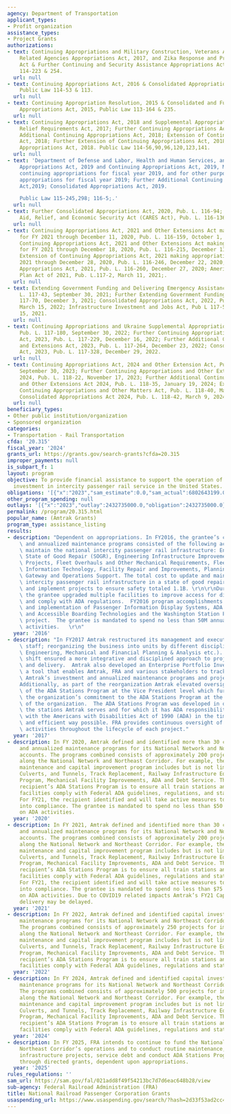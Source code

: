 ```yaml
---
agency: Department of Transportation
applicant_types:
- Profit organization
assistance_types:
- Project Grants
authorizations:
- text: Continuing Appropriations and Military Construction, Veterans Affairs and
    Related Agencies Appropriations Act, 2017, and Zika Response and Preparedness
    Act & Further Continuing and Security Assistance Appropriations Act, Public Law
    114-223 & 254.
  url: null
- text: Continuing Appropriations Act, 2016 & Consolidated Appropriations Act, 2016,
    Public Law 114-53 & 113.
  url: null
- text: Continuing Appropriation Resolution, 2015 & Consolidated and Further Continuing
    Appropriations Act, 2015, Public Law 113-164 & 235.
  url: null
- text: Continuing Appropriations Act, 2018 and Supplemental Appropriations for Disaster
    Relief Requirements Act, 2017; Further Continuing Appropriations Act, 2018; Further
    Additional Continuing Appropriations Act, 2018; Extension of Continuing Appropriations
    Act, 2018; Further Extension of Continuing Appropriations Act, 2018; and the Consolidated
    Appropriations Act, 2018. Public Law 114-56,90,96,120,123,141.
  url: null
- text: 'Department of Defense and Labor, Health and Human Services, and Education
    Appropriations Act, 2019 and Continuing Appropriations Act, 2019, Making further
    continuing appropriations for fiscal year 2019, and for other purposes making
    appropriations for fiscal year 2019; Further Additional Continuing Appropriations
    Act,2019; Consolidated Appropriations Act, 2019.

    Public Law 115-245,298; 116-5;.'
  url: null
- text: Further Consolidated Appropriations Act, 2020, Pub. L. 116-94; Coronavirus
    Aid, Relief, and Economic Security Act (CARES Act), Pub. L. 116-136.
  url: null
- text: Continuing Appropriations Act, 2021 and Other Extensions Act making appropriations
    for FY 2021 through December 11, 2020, Pub. L. 116-159, October 1, 2020; Further
    Continuing Appropriations Act, 2021 and Other Extensions Act making appropriations
    for FY 2021 through December 18, 2020, Pub. L. 116-215, December 11, 2020; Further
    Extension of Continuing Appropriations Act, 2021 making appropriations for FY
    2021 through December 28, 2020, Pub. L. 116-246, December 22, 2020; Consolidated
    Appropriations Act, 2021, Pub. L. 116-260, December 27, 2020; American Rescue
    Plan Act of 2021, Pub. L.117-2, March 11, 2021;.
  url: null
- text: Extending Government Funding and Delivering Emergency Assistance Act, Pub
    L. 117-43, September 30, 2021; Further Extending Government Funding Act, Pub L.
    117-70, December 3, 2021; Consolidated Appropriations Act, 2022, Pub L 117-103,
    March 15, 2022; Infrastructure Investment and Jobs Act, Pub L 117-58, November
    15, 2021.
  url: null
- text: Continuing Appropriations and Ukraine Supplemental Appropriations Act, 2023,
    Pub. L. 117-180, September 30, 2022; Further Continuing Appropriations and Extensions
    Act, 2023, Pub. L. 117-229, December 16, 2022; Further Additional Continuing Appropriations
    and Extensions Act, 2023, Pub. L. 117-264, December 23, 2022; Consolidated Appropriations
    Act, 2023, Pub. L. 117-328, December 29, 2022.
  url: null
- text: Continuing Appropriations Act, 2024 and Other Extension Act, Pub. L. 118-15,
    September 30, 2023; Further Continuing Appropriations and Other Extensions Act,
    2024, Pub. L. 118-22, November 17, 2023; Further Additional Continuing Appropriations
    and Other Extensions Act 2024, Pub. L. 118-35, January 19, 2024; Extension of
    Continuing Appropriations and Other Matters Act, Pub. L. 118-40, March 1, 2024;
    Consolidated Appropriations Act 2024, Pub. L. 118-42, March 9, 2024.
  url: null
beneficiary_types:
- Other public institution/organization
- Sponsored organization
categories:
- Transportation - Rail Transportation
cfda: '20.315'
fiscal_year: '2024'
grants_url: https://grants.gov/search-grants?cfda=20.315
improper_payments: null
is_subpart_f: 1
layout: program
objective: To provide financial assistance to support the operation of and capital
  investment in intercity passenger rail service in the United States.
obligations: '[{"x":"2023","sam_estimate":0.0,"sam_actual":6802643199.0,"usa_spending_actual":6770735091.0},{"x":"2024","sam_estimate":0.0,"sam_actual":6726308186.0,"usa_spending_actual":6726308185.0},{"x":"2025","sam_estimate":0.0,"sam_actual":6866000000.0,"usa_spending_actual":536027007.0}]'
other_program_spending: null
outlays: '[{"x":"2023","outlay":2432735000.0,"obligation":2432735000.0},{"x":"2024","outlay":2407624185.0,"obligation":2407624185.0},{"x":"2025","outlay":0.0,"obligation":536027007.0}]'
permalink: /program/20.315.html
popular_name: (Amtrak Grants)
program_type: assistance_listing
results:
- description: "Dependent on appropriations. In FY2016, the grantee’s capital investment\
    \ and annualized maintenance programs consisted of the following activities to\
    \ maintain the national intercity passenger rail infrastructure: Engineering Infrastructure\
    \ State of Good Repair (SOGR), Engineering Infrastructure Improvements, ADA Compliance\
    \ Projects, Fleet Overhauls and Other Mechanical Requirements, Fleet Acquisitions,\
    \ Information Technology, Facility Repair and Improvements, Planning and Development,\
    \ Gateway and Operations Support. The total cost to update and maintain the national\
    \ intercity passenger rail infrastructure in a state of good repair, develop plans\
    \ and implement projects to ensure safety totaled 1.1B. \r\n\r\nDuring FY2016\
    \ the grantee upgraded multiple facilities to improve access for disabled patrons\
    \ and comply with ADA regulations.  FY2016 program accomplishments include development\
    \ and implementation of Passenger Information Display Systems, ADA Stations Program\
    \ and Accessible Boarding Technologies and the Washington Station PIDS Replacement\
    \ project.  The grantee is mandated to spend no less than 50M annually on ADA\
    \ activities.   \r\n"
  year: '2016'
- description: "In FY2017 Amtrak restructured its management and executive leadership\
    \ staff; reorganizing the business into units by different disciplines (e.g.,\
    \ Engineering, Mechanical and Financial Planning & Analysis etc.).  This organizational\
    \ shift ensured a more integrative and disciplined approach to project management\
    \ and delivery.  Amtrak also developed an Enterprise Portfolio Inventory Dashboard,\
    \ a tool that enables Amtrak, FRA and various stakeholders to track and manage\
    \ Amtrak’s investment and annualized maintenance programs and projects.  \n\n\
    Additionally, as part of the reorganization Amtrak elevated oversight and management\
    \ of the ADA Stations Program at the Vice President level which further demonstrated\
    \ the organization’s commitment to the ADA Stations Program at the highest levels\
    \ of the organization.  The ADA Stations Program was developed in order to bring\
    \ the stations Amtrak serves and for which it has ADA responsibility into compliance\
    \ with the Americans with Disabilities Act of 1990 (ADA) in the timeliest, integrated\
    \ and efficient way possible. FRA provides continuous oversight of all ADA implementation\
    \ activities throughout the lifecycle of each project."
  year: '2017'
- description: In FY 2020, Amtrak defined and identified more than 30 capital investment
    and annualized maintenance programs for its National Network and Northeast Corridor
    accounts. The programs combined consists of approximately 200 projects for implementation
    along the National Network and Northeast Corridor. For example, the recipient’s
    maintenance and capital improvement program includes but is not limited to Bridges,
    Culverts, and Tunnels, Track Replacement, Railway Infrastructure Equipment, Locomotive
    Program, Mechanical Facility Improvements, ADA and Debt Service. The aim of the
    recipient’s ADA Stations Program is to ensure all train stations and passenger
    facilities comply with Federal ADA guidelines, regulations, and statutory requirements.
    For FY21, the recipient identified and will take active measures to bring 15 stations
    into compliance. The grantee is mandated to spend no less than $50 million annually
    on ADA activities.
  year: '2020'
- description: In FY 2021, Amtrak defined and identified more than 30 capital investment
    and annualized maintenance programs for its National Network and Northeast Corridor
    accounts. The programs combined consists of approximately 200 projects for implementation
    along the National Network and Northeast Corridor. For example, the recipient’s
    maintenance and capital improvement program includes but is not limited to Bridges,
    Culverts, and Tunnels, Track Replacement, Railway Infrastructure Equipment, Locomotive
    Program, Mechanical Facility Improvements, ADA and Debt Service. The aim of the
    recipient’s ADA Stations Program is to ensure all train stations and passenger
    facilities comply with Federal ADA guidelines, regulations and statutory requirements.
    For FY21, the recipient identified and will take active measures to bring 15 stations
    into compliance. The grantee is mandated to spend no less than $75 million annually
    on ADA activities. Due to COVID19 related impacts Amtrak’s FY21 Capital Program
    delivery may be delayed.
  year: '2021'
- description: In FY 2022, Amtrak defined and identified capital investment and annualized
    maintenance programs for its National Network and Northeast Corridor accounts.
    The programs combined consists of approximately 250 projects for implementation
    along the National Network and Northeast Corridor. For example, the recipient’s
    maintenance and capital improvement program includes but is not limited to Bridges,
    Culverts, and Tunnels, Track Replacement, Railway Infrastructure Equipment, Locomotive
    Program, Mechanical Facility Improvements, ADA and Debt Service. The aim of the
    recipient’s ADA Stations Program is to ensure all train stations and passenger
    facilities comply with Federal ADA guidelines, regulations and statutory requirements.
  year: '2022'
- description: In FY 2024, Amtrak defined and identified capital investment and annualized
    maintenance programs for its National Network and Northeast Corridor accounts.
    The programs combined consists of approximately 500 projects for implementation
    along the National Network and Northeast Corridor. For example, the recipient’s
    maintenance and capital improvement program includes but is not limited to Bridges,
    Culverts, and Tunnels, Track Replacement, Railway Infrastructure Equipment, Locomotive
    Program, Mechanical Facility Improvements, ADA and Debt Service. The aim of the
    recipient’s ADA Stations Program is to ensure all train stations and passenger
    facilities comply with Federal ADA guidelines, regulations and statutory requirements.
  year: '2024'
- description: In FY 2025, FRA intends to continue to fund the National Network and
    Northeast Corridor’s operations and to conduct routine maintenance, construct
    infrastructure projects, service debt and conduct ADA Stations Program activities
    through directed grants, dependent upon appropriations.
  year: '2025'
rules_regulations: ''
sam_url: https://sam.gov/fal/021add8f49f54213bc7d7d6eac648b28/view
sub-agency: Federal Railroad Administration (FRA)
title: National Railroad Passenger Corporation Grants
usaspending_url: https://www.usaspending.gov/search/?hash=2d33f53ad2cc49c2cf27ec74b42d34f4
---
```

